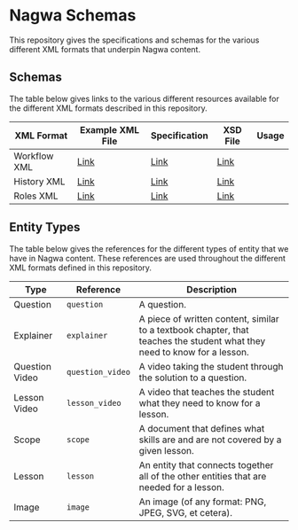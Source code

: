 # Nagwa Schemas

This repository gives the specifications and schemas for the various different XML formats that underpin Nagwa content.

## Schemas

The table below gives links to the various different resources available for the different XML formats described in this repository.

| XML Format | Example XML File | Specification | XSD File | Usage |
|---|---|---|---|---|
| Workflow XML | [Link](workflow/examples/new_explainer.workflow.xml) | [Link](workflow/workflow_xml_specification.md) | [Link](workflow/workflow.xsd) | |
| History XML | [Link](history/examples/000000000000.history.xml) | [Link](history/history_xml_specification.md) | [Link](history/history.xsd) | |
| Roles XML | [Link](roles/examples/cds.roles.xml) | [Link](roles/roles_xml_specification.md) | [Link](roles/roles.xsd) | |


## Entity Types

The table below gives the references for the different types of entity that we have in Nagwa content. These references are used throughout the different XML formats defined in this repository.

| Type | Reference | Description | 
|---|---|---|
| Question | `question` | A question. | 
| Explainer | `explainer` | A piece of written content, similar to a textbook chapter, that teaches the student what they need to know for a lesson. |
| Question Video | `question_video` | A video taking the student through the solution to a question. |
| Lesson Video | `lesson_video` | A video that teaches the student what they need to know for a lesson. |
| Scope | `scope` | A document that defines what skills are and are not covered by a given lesson. |
| Lesson | `lesson` | An entity that connects together all of the other entities that are needed for a lesson. |
| Image | `image` | An image (of any format: PNG, JPEG, SVG, et cetera). |

